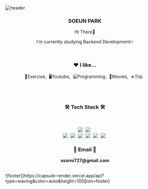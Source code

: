 ![header](https://capsule-render.vercel.app/api?type=waving&color=auto&height=200&section=header&text=Welcome%20to%20my%20Github&fontSize=50&animation=twinkling&text-color=black)

<h3 align="center"><b>SOEUN PARK</b></h3>

<p align="center">Hi There👋 </p>
<p align="center"> I'm currently studying Backend Development🔥</p>

<br>

<h3 align="center">❤️ I like...</h3>
<p align="center">💪Exercise,&nbsp;&nbsp;🖥Youtube,&nbsp;&nbsp;💻Programming,&nbsp;&nbsp;🎥Movies,&nbsp;&nbsp;✈️Trip&nbsp;&nbsp;</p>

<br>
<br>

<h3 align="center"><b>🛠 Tech Stack 🛠</b></h3>
</br>
<p align="center">
<img src="https://img.shields.io/badge/java-007396?style=flat-square&logo=java&logoColor=white"/></a>&nbsp                    <!-- 자바 -->
  <img src="https://img.shields.io/badge/python-3776AB?style=flat-square&logo=python&logoColor=white"/></a>&nbsp                <!-- 파이썬 -->        
  <br>
  <img src="https://img.shields.io/badge/html5-E34F26?style=flat-square&logo=html5&logoColor=white"/></a>&nbsp                  <!-- HTML -->
  <img src="https://img.shields.io/badge/css-1572B6?style=flat-square&logo=css3&logoColor=white"/></a>&nbsp                     <!-- CSS -->
  <img src="https://img.shields.io/badge/Javascript-ffb13b?style=flat-square&logo=javascript&logoColor=white"/></a>&nbsp        <!-- 자바스크립트 -->
  <img src="https://img.shields.io/badge/mysql-4479A1?style=flat-square&logo=mysql&logoColor=white"/></a>&nbsp                  <!-- MySQL -->
  <img src="https://img.shields.io/badge/github-181717?style=flat-square&logo=github&logoColor=white"></a>&nbsp                 <!-- 깃헙 -->
  <img src="https://img.shields.io/badge/git-F05032?style=flat-square&logo=git&logoColor=white"></a>&nbsp                       <!-- 깃 -->

  <h3 align="center">📧 Email 📧</h3>
<p align="center">
  <Strong>ssorni727@gmail.com</Strong>
</p>

<br>
![footer](https://capsule-render.vercel.app/api?type=waving&color=auto&height=100&section=footer)
<!--
**ssorni/ssorni** is a ✨ _special_ ✨ repository because its `README.md` (this file) appears on your GitHub profile.

Here are some ideas to get you started:

- 🔭 I’m currently working on ...
- 🌱 I’m currently learning ...
- 👯 I’m looking to collaborate on ...
- 🤔 I’m looking for help with ...
- 💬 Ask me about ...
- 📫 How to reach me: ...
- 😄 Pronouns: ...
- ⚡ Fun fact: ...
-->

